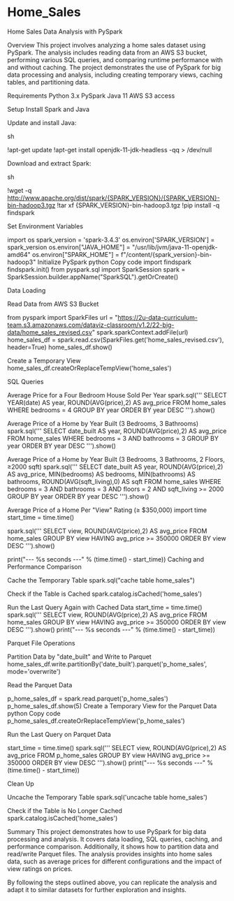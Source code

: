 # Home_Sales
Home Sales Data Analysis with PySpark

Overview
This project involves analyzing a home sales dataset using PySpark. The analysis includes reading data from an AWS S3 bucket, performing various SQL queries, and comparing runtime performance with and without caching. The project demonstrates the use of PySpark for big data processing and analysis, including creating temporary views, caching tables, and partitioning data.

Requirements
Python 3.x
PySpark
Java 11
AWS S3 access

Setup
Install Spark and Java


Update and install Java:

sh

!apt-get update
!apt-get install openjdk-11-jdk-headless -qq > /dev/null


Download and extract Spark:

sh

!wget -q http://www.apache.org/dist/spark/{SPARK_VERSION}/{SPARK_VERSION}-bin-hadoop3.tgz
!tar xf {SPARK_VERSION}-bin-hadoop3.tgz
!pip install -q findspark


Set Environment Variables

import os
spark_version = 'spark-3.4.3'
os.environ['SPARK_VERSION'] = spark_version
os.environ["JAVA_HOME"] = "/usr/lib/jvm/java-11-openjdk-amd64"
os.environ["SPARK_HOME"] = f"/content/{spark_version}-bin-hadoop3"
Initialize PySpark
python
Copy code
import findspark
findspark.init()
from pyspark.sql import SparkSession
spark = SparkSession.builder.appName("SparkSQL").getOrCreate()


Data Loading

Read Data from AWS S3 Bucket

from pyspark import SparkFiles
url = "https://2u-data-curriculum-team.s3.amazonaws.com/dataviz-classroom/v1.2/22-big-data/home_sales_revised.csv"
spark.sparkContext.addFile(url)
home_sales_df = spark.read.csv(SparkFiles.get('home_sales_revised.csv'), header=True)
home_sales_df.show()

Create a Temporary View
home_sales_df.createOrReplaceTempView('home_sales')


SQL Queries

Average Price for a Four Bedroom House Sold Per Year
spark.sql('''
  SELECT
    YEAR(date) AS year,
    ROUND(AVG(price),2) AS avg_price
  FROM home_sales
  WHERE bedrooms = 4
  GROUP BY year
  ORDER BY year DESC
''').show()


Average Price of a Home by Year Built (3 Bedrooms, 3 Bathrooms)
spark.sql('''
  SELECT
    date_built AS year,
    ROUND(AVG(price),2) AS avg_price
  FROM home_sales
  WHERE bedrooms = 3 AND bathrooms = 3
  GROUP BY year
  ORDER BY year DESC
''').show()

Average Price of a Home by Year Built (3 Bedrooms, 3 Bathrooms, 2 Floors, ≥2000 sqft)
spark.sql('''
  SELECT
    date_built AS year,
    ROUND(AVG(price),2) AS avg_price,
    MIN(bedrooms) AS bedrooms,
    MIN(bathrooms) AS bathrooms,
    ROUND(AVG(sqft_living),0) AS sqft
  FROM home_sales
  WHERE bedrooms = 3 AND bathrooms = 3 AND floors = 2 AND sqft_living >= 2000
  GROUP BY year
  ORDER BY year DESC
''').show()

Average Price of a Home Per "View" Rating (≥ $350,000)
import time
start_time = time.time()

spark.sql('''
  SELECT
    view,
    ROUND(AVG(price),2) AS avg_price
  FROM home_sales
  GROUP BY view
  HAVING avg_price >= 350000
  ORDER BY view DESC
''').show()

print("--- %s seconds ---" % (time.time() - start_time))
Caching and Performance Comparison

Cache the Temporary Table
spark.sql("cache table home_sales")

Check if the Table is Cached
spark.catalog.isCached('home_sales')


Run the Last Query Again with Cached Data
start_time = time.time()
spark.sql('''
  SELECT
    view,
    ROUND(AVG(price),2) AS avg_price
  FROM home_sales
  GROUP BY view
  HAVING avg_price >= 350000
  ORDER BY view DESC
''').show()
print("--- %s seconds ---" % (time.time() - start_time))


Parquet File Operations

Partition Data by "date_built" and Write to Parquet
home_sales_df.write.partitionBy('date_built').parquet('p_home_sales', mode='overwrite')


Read the Parquet Data

p_home_sales_df = spark.read.parquet('p_home_sales')
p_home_sales_df.show(5)
Create a Temporary View for the Parquet Data
python
Copy code
p_home_sales_df.createOrReplaceTempView('p_home_sales')


Run the Last Query on Parquet Data

start_time = time.time()
spark.sql('''
  SELECT
    view,
    ROUND(AVG(price),2) AS avg_price
  FROM p_home_sales
  GROUP BY view
  HAVING avg_price >= 350000
  ORDER BY view DESC
''').show()
print("--- %s seconds ---" % (time.time() - start_time))


Clean Up

Uncache the Temporary Table
spark.sql('uncache table home_sales')

Check if the Table is No Longer Cached
spark.catalog.isCached('home_sales')

Summary
This project demonstrates how to use PySpark for big data processing and analysis. It covers data loading, SQL queries, caching, and performance comparison. Additionally, it shows how to partition data and read/write Parquet files. The analysis provides insights into home sales data, such as average prices for different configurations and the impact of view ratings on prices.

By following the steps outlined above, you can replicate the analysis and adapt it to similar datasets for further exploration and insights.
